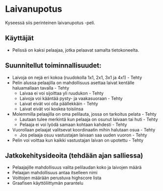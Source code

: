 # Laivanupotus

Kyseessä siis perinteinen laivanupotus -peli. 

## Käyttäjät
* Pelissä on kaksi pelaajaa, jotka pelaavat samalta tietokoneelta.

## Suunnitellut toiminnallisuudet: 
* Laivoja on nejä eri kokoa (ruudokolla 1x1, 2x1, 3x1 ja 4x1) 				- Tehty
* Pelin alussa pelaajilla on mahdollisuus asettaa laivat kentälle haluamallaan tavalla 	- Tehty
	* Laivaa ei voi sijoittaa yli ruudukon						- Tehty
	* Laivoja voi kääntää pysty- ja vaakasuoraan 					- Tehty
	* Laivat eivät voi olla päällekkäin 						- Tehty
	* Laivat eivät voi koskea toisiinsa 
* Molemmilla pelaajilla on oma pelilauta, jossa on tarkoitus pelata 			- Tehty
	* Lautaan tulee merkintä kun pelaaja on osunut laivaan tai huti 		- Tehty
	* Pelaaja ei voi lyödä samaan kohtaan kahdesti 					- Tehty
* Vuorollaan pelaajat valitsevat koordinaatin mihin halutaan osua 			- Tehty
	* Jos pelaaja osuu vastustajan laivaan saa uuden vuoron 			- Tehty
* Pelin voi voittaa kun kaikki vastustajan laivan on upotettu 				- Tehty
 

## Jatkokehitysideoita (tehdään ajan salliessa)
* Pelaajajille mahdollisuus valita pelilaudan koko ja laivojen määrä
* Pelaajan mahdollisuus antaa itselleen nimi
* Voittojen määrään perustuva highscore lista
* Graafisen käyttöliittymän parantelu

